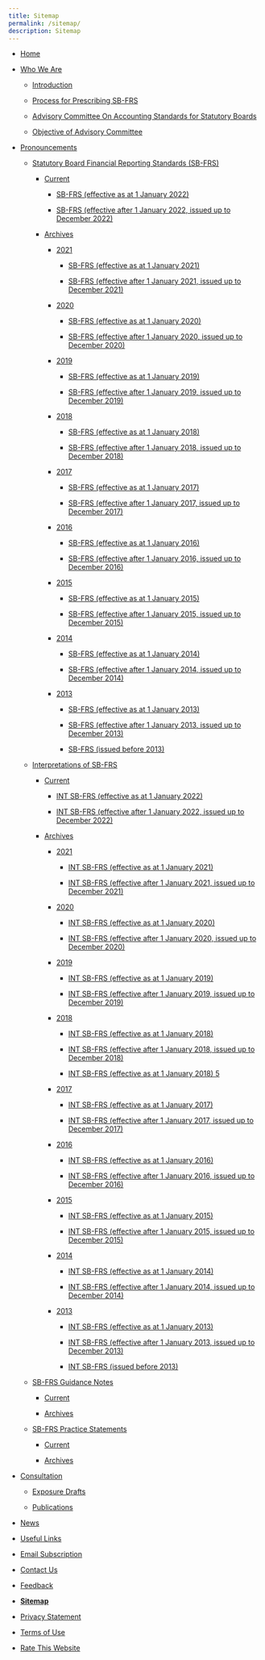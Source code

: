 ```yaml
---
title: Sitemap
permalink: /sitemap/
description: Sitemap
---
```

*   [Home](https://www.assb.gov.sg/)
    
*   [Who We Are](https://www.assb.gov.sg/who-we-are)
    
    *   [Introduction](https://www.assb.gov.sg/who-we-are/introduction)
        
    *   [Process for Prescribing SB-FRS](https://www.assb.gov.sg/who-we-are/process-for-prescribing-sb-frs)
        
    *   [Advisory Committee On Accounting Standards for Statutory Boards](https://www.assb.gov.sg/who-we-are/advisory-committee-on-accounting-standards-for-statutory-boards)
        
    *   [Objective of Advisory Committee](https://www.assb.gov.sg/who-we-are/objectives-of-advisory-committee)
        
*   [Pronouncements](https://www.assb.gov.sg/pronouncements)
    
    *   [Statutory Board Financial Reporting Standards (SB-FRS)](https://www.assb.gov.sg/pronouncements/statutory-board-financial-reporting-standards-(sb-frs))
        
        *   [Current](https://www.assb.gov.sg/pronouncements/statutory-board-financial-reporting-standards-(sb-frs)/current)
            
            *   [SB-FRS (effective as at 1 January 2022)](https://www.assb.gov.sg/pronouncements/statutory-board-financial-reporting-standards-(sb-frs)/current/sb-frs-(effective-as-at-1-january-2022))
                
            *   [SB-FRS (effective after 1 January 2022, issued up to December 2022)](https://www.assb.gov.sg/pronouncements/statutory-board-financial-reporting-standards-(sb-frs)/current/sb-frs-(effective-after-1-january-2022-issued-up-to-december-2022))
                
        *   [Archives](https://www.assb.gov.sg/pronouncements/statutory-board-financial-reporting-standards-(sb-frs)/archives)
            
            *   [2021](https://www.assb.gov.sg/pronouncements/statutory-board-financial-reporting-standards-(sb-frs)/archives/2021)
                
                *   [SB-FRS (effective as at 1 January 2021)](https://www.assb.gov.sg/pronouncements/statutory-board-financial-reporting-standards-(sb-frs)/archives/2021/sb-frs-(effective-as-at-1-january-2021))
                    
                *   [SB-FRS (effective after 1 January 2021, issued up to December 2021)](https://www.assb.gov.sg/pronouncements/statutory-board-financial-reporting-standards-(sb-frs)/archives/2021/sb-frs-(effective-after-1-january-2021-issued-up-to-december-2021))
                    
            *   [2020](https://www.assb.gov.sg/pronouncements/statutory-board-financial-reporting-standards-(sb-frs)/archives/2020)
                
                *   [SB-FRS (effective as at 1 January 2020)](https://www.assb.gov.sg/pronouncements/statutory-board-financial-reporting-standards-(sb-frs)/archives/2020/sb-frs-(effective-as-at-1-january-2020))
                    
                *   [SB-FRS (effective after 1 January 2020, issued up to December 2020)](https://www.assb.gov.sg/pronouncements/statutory-board-financial-reporting-standards-(sb-frs)/archives/2020/sb-frs-(effective-after-1-january-2020-issued-up-to-december-2020))
                    
            *   [2019](https://www.assb.gov.sg/pronouncements/statutory-board-financial-reporting-standards-(sb-frs)/archives/2019)
                
                *   [SB-FRS (effective as at 1 January 2019)](https://www.assb.gov.sg/pronouncements/statutory-board-financial-reporting-standards-(sb-frs)/archives/2019/sb-frs-(effective-as-at-1-january-2019))
                    
                *   [SB-FRS (effective after 1 January 2019, issued up to December 2019)](https://www.assb.gov.sg/pronouncements/statutory-board-financial-reporting-standards-(sb-frs)/archives/2019/sb-frs-(effective-after-1-january-2019-issued-up-to-december-2019))
                    
            *   [2018](https://www.assb.gov.sg/pronouncements/statutory-board-financial-reporting-standards-(sb-frs)/archives/2018)
                
                *   [SB-FRS (effective as at 1 January 2018)](https://www.assb.gov.sg/pronouncements/statutory-board-financial-reporting-standards-(sb-frs)/archives/2018/sb-frs-(effective-as-at-1-january-2018))
                    
                *   [SB-FRS (effective after 1 January 2018, issued up to December 2018)](https://www.assb.gov.sg/pronouncements/statutory-board-financial-reporting-standards-(sb-frs)/archives/2018/sb-frs-(effective-after-1-january-2018-issued-up-to-december-2018))
                    
            *   [2017](https://www.assb.gov.sg/pronouncements/statutory-board-financial-reporting-standards-(sb-frs)/archives/2017)
                
                *   [SB-FRS (effective as at 1 January 2017)](https://www.assb.gov.sg/pronouncements/statutory-board-financial-reporting-standards-(sb-frs)/archives/2017/sb-frs-(effective-as-at-1-january-2017))
                    
                *   [SB-FRS (effective after 1 January 2017, issued up to December 2017)](https://www.assb.gov.sg/pronouncements/statutory-board-financial-reporting-standards-(sb-frs)/archives/2017/sb-frs-(effective-after-1-january-2017-issued-up-to-december-2017))
                    
            *   [2016](https://www.assb.gov.sg/pronouncements/statutory-board-financial-reporting-standards-(sb-frs)/archives/2016)
                
                *   [SB-FRS (effective as at 1 January 2016)](https://www.assb.gov.sg/pronouncements/statutory-board-financial-reporting-standards-(sb-frs)/archives/2016/sb-frs-(effective-as-at-1-january-2016))
                    
                *   [SB-FRS (effective after 1 January 2016, issued up to December 2016)](https://www.assb.gov.sg/pronouncements/statutory-board-financial-reporting-standards-(sb-frs)/archives/2016/sb-frs-(effective-after-1-january-2016-issued-up-to-december-2016))
                    
            *   [2015](https://www.assb.gov.sg/pronouncements/statutory-board-financial-reporting-standards-(sb-frs)/archives/2015)
                
                *   [SB-FRS (effective as at 1 January 2015)](https://www.assb.gov.sg/pronouncements/statutory-board-financial-reporting-standards-(sb-frs)/archives/2015/sb-frs-(effective-as-at-1-january-2015))
                    
                *   [SB-FRS (effective after 1 January 2015, issued up to December 2015)](https://www.assb.gov.sg/pronouncements/statutory-board-financial-reporting-standards-(sb-frs)/archives/2015/sb-frs-(effective-after-1-january-2015-issued-up-to-december-2015))
                    
            *   [2014](https://www.assb.gov.sg/pronouncements/statutory-board-financial-reporting-standards-(sb-frs)/archives/2014)
                
                *   [SB-FRS (effective as at 1 January 2014)](https://www.assb.gov.sg/pronouncements/statutory-board-financial-reporting-standards-(sb-frs)/archives/2014/sb-frs-(effective-as-at-1-january-2014))
                    
                *   [SB-FRS (effective after 1 January 2014, issued up to December 2014)](https://www.assb.gov.sg/pronouncements/statutory-board-financial-reporting-standards-(sb-frs)/archives/2014/sb-frs-(effective-after-1-january-2014-issued-up-to-december-2014))
                    
            *   [2013](https://www.assb.gov.sg/pronouncements/statutory-board-financial-reporting-standards-(sb-frs)/archives/2013)
                
                *   [SB-FRS (effective as at 1 January 2013)](https://www.assb.gov.sg/pronouncements/statutory-board-financial-reporting-standards-(sb-frs)/archives/2013/sb-frs-(effective-as-at-1-january-2013))
                    
                *   [SB-FRS (effective after 1 January 2013, issued up to December 2013)](https://www.assb.gov.sg/pronouncements/statutory-board-financial-reporting-standards-(sb-frs)/archives/2013/sb-frs-(effective-after-1-january-2013-issued-up-to-december-2013))
                    
                *   [SB-FRS (issued before 2013)](https://www.assb.gov.sg/pronouncements/statutory-board-financial-reporting-standards-(sb-frs)/archives/2013/sb-frs-(issued-before-2013))
                    
    *   [Interpretations of SB-FRS](https://www.assb.gov.sg/pronouncements/interpretations-of-sb-frs)
        
        *   [Current](https://www.assb.gov.sg/pronouncements/interpretations-of-sb-frs/current)
            
            *   [INT SB-FRS (effective as at 1 January 2022)](https://www.assb.gov.sg/pronouncements/interpretations-of-sb-frs/current/int-sb-frs-(effective-as-at-1-january-2022))
                
            *   [INT SB-FRS (effective after 1 January 2022, issued up to December 2022)](https://www.assb.gov.sg/pronouncements/interpretations-of-sb-frs/current/int-sb-frs-(effective-after-1-january-2021-issued-up-to-december-2022))
                
        *   [Archives](https://www.assb.gov.sg/pronouncements/interpretations-of-sb-frs/archives)
            
            *   [2021](https://www.assb.gov.sg/pronouncements/interpretations-of-sb-frs/archives/2021)
                
                *   [INT SB-FRS (effective as at 1 January 2021)](https://www.assb.gov.sg/pronouncements/interpretations-of-sb-frs/archives/2021/int-sb-frs-(effective-as-at-1-january-2021))
                    
                *   [INT SB-FRS (effective after 1 January 2021, issued up to December 2021)](https://www.assb.gov.sg/pronouncements/interpretations-of-sb-frs/archives/2021/int-sb-frs-(effective-after-1-january-2021-issued-up-to-december-2021))
                    
            *   [2020](https://www.assb.gov.sg/pronouncements/interpretations-of-sb-frs/archives/2020)
                
                *   [INT SB-FRS (effective as at 1 January 2020)](https://www.assb.gov.sg/pronouncements/interpretations-of-sb-frs/archives/2020/int-sb-frs-(effective-as-at-1-january-2020))
                    
                *   [INT SB-FRS (effective after 1 January 2020, issued up to December 2020)](https://www.assb.gov.sg/pronouncements/interpretations-of-sb-frs/archives/2020/int-sb-frs-(effective-after-1-january-2020-issued-up-to-december-2020))
                    
            *   [2019](https://www.assb.gov.sg/pronouncements/interpretations-of-sb-frs/archives/2019)
                
                *   [INT SB-FRS (effective as at 1 January 2019)](https://www.assb.gov.sg/pronouncements/interpretations-of-sb-frs/archives/2019/int-sb-frs-(effective-as-at-1-january-2019))
                    
                *   [INT SB-FRS (effective after 1 January 2019, issued up to December 2019)](https://www.assb.gov.sg/pronouncements/interpretations-of-sb-frs/archives/2019/int-sb-frs-(effective-after-1-january-2019-issued-up-to-december-2019))
                    
            *   [2018](https://www.assb.gov.sg/pronouncements/interpretations-of-sb-frs/archives/2018)
                
                *   [INT SB-FRS (effective as at 1 January 2018)](https://www.assb.gov.sg/pronouncements/interpretations-of-sb-frs/archives/2018/int-sb-frs-(effective-as-at-1-january-2018))
                    
                *   [INT SB-FRS (effective after 1 January 2018, issued up to December 2018)](https://www.assb.gov.sg/pronouncements/interpretations-of-sb-frs/archives/2018/int-sb-frs-(effective-after-1-january-2018-issued-up-to-december-2018))
                    
                *   [INT SB-FRS (effective as at 1 January 2018) 5](https://www.assb.gov.sg/pronouncements/interpretations-of-sb-frs/archives/2018/int-sb-frs-(effective-as-at-1-january-2018)-5)
                    
            *   [2017](https://www.assb.gov.sg/pronouncements/interpretations-of-sb-frs/archives/2017)
                
                *   [INT SB-FRS (effective as at 1 January 2017)](https://www.assb.gov.sg/pronouncements/interpretations-of-sb-frs/archives/2017/int-sb-frs-(effective-as-at-1-january-2017))
                    
                *   [INT SB-FRS (effective after 1 January 2017, issued up to December 2017)](https://www.assb.gov.sg/pronouncements/interpretations-of-sb-frs/archives/2017/int-sb-frs-(effective-after-1-january-2017-issued-up-to-december-2017))
                    
            *   [2016](https://www.assb.gov.sg/pronouncements/interpretations-of-sb-frs/archives/2016)
                
                *   [INT SB-FRS (effective as at 1 January 2016)](https://www.assb.gov.sg/pronouncements/interpretations-of-sb-frs/archives/2016/int-sb-frs-(effective-as-at-1-january-2016))
                    
                *   [INT SB-FRS (effective after 1 January 2016, issued up to December 2016)](https://www.assb.gov.sg/pronouncements/interpretations-of-sb-frs/archives/2016/int-sb-frs-(effective-after-1-january-2016-issued-up-to-december-2016))
                    
            *   [2015](https://www.assb.gov.sg/pronouncements/interpretations-of-sb-frs/archives/2015)
                
                *   [INT SB-FRS (effective as at 1 January 2015)](https://www.assb.gov.sg/pronouncements/interpretations-of-sb-frs/archives/2015/int-sb-frs-(effective-as-at-1-january-2015))
                    
                *   [INT SB-FRS (effective after 1 January 2015, issued up to December 2015)](https://www.assb.gov.sg/pronouncements/interpretations-of-sb-frs/archives/2015/int-sb-frs-(effective-after-1-january-2015-issued-up-to-december-2015))
                    
            *   [2014](https://www.assb.gov.sg/pronouncements/interpretations-of-sb-frs/archives/2014)
                
                *   [INT SB-FRS (effective as at 1 January 2014)](https://www.assb.gov.sg/pronouncements/interpretations-of-sb-frs/archives/2014/int-sb-frs-(effective-as-at-1-january-2014))
                    
                *   [INT SB-FRS (effective after 1 January 2014, issued up to December 2014)](https://www.assb.gov.sg/pronouncements/interpretations-of-sb-frs/archives/2014/int-sb-frs-(effective-after-1-january-2014-issued-up-to-december-2014))
                    
            *   [2013](https://www.assb.gov.sg/pronouncements/interpretations-of-sb-frs/archives/2013)
                
                *   [INT SB-FRS (effective as at 1 January 2013)](https://www.assb.gov.sg/pronouncements/interpretations-of-sb-frs/archives/2013/int-sb-frs-(effective-as-at-1-january-2013))
                    
                *   [INT SB-FRS (effective after 1 January 2013, issued up to December 2013)](https://www.assb.gov.sg/pronouncements/interpretations-of-sb-frs/archives/2013/int-sb-frs-(effective-after-1-january-2013-issued-up-to-december-2013))
                    
                *   [INT SB-FRS (issued before 2013)](https://www.assb.gov.sg/pronouncements/interpretations-of-sb-frs/archives/2013/int-sb-frs-(issued-before-2013))
                    
    *   [SB-FRS Guidance Notes](https://www.assb.gov.sg/pronouncements/sb-frs-guidance-notes)
        
        *   [Current](https://www.assb.gov.sg/pronouncements/sb-frs-guidance-notes/current)
            
        *   [Archives](https://www.assb.gov.sg/pronouncements/sb-frs-guidance-notes/archives)
            
    *   [SB-FRS Practice Statements](https://www.assb.gov.sg/pronouncements/sb-frs-practice-statements)
        
        *   [Current](https://www.assb.gov.sg/pronouncements/sb-frs-practice-statements/current)
            
        *   [Archives](https://www.assb.gov.sg/pronouncements/sb-frs-practice-statements/archives)
            
*   [Consultation](https://www.assb.gov.sg/consultation)
    
    *   [Exposure Drafts](https://www.assb.gov.sg/consultation/exposure-drafts)
        
    *   [Publications](https://www.assb.gov.sg/consultation/publications)
        
*   [News](https://www.assb.gov.sg/news)
    
*   [Useful Links](https://www.assb.gov.sg/useful-links)
    
*   [Email Subscription](https://www.assb.gov.sg/email-subscription)
    
*   [Contact Us](https://www.assb.gov.sg/contact-us)
    
*   [Feedback](https://www.assb.gov.sg/feedback)
    
*   **[Sitemap](https://www.assb.gov.sg/sitemap)**
    
*   [Privacy Statement](https://www.assb.gov.sg/privacy-statement)
    
*   [Terms of Use](https://www.assb.gov.sg/terms-of-use)
    
*   [Rate This Website](https://www.assb.gov.sg/rate-this-website)